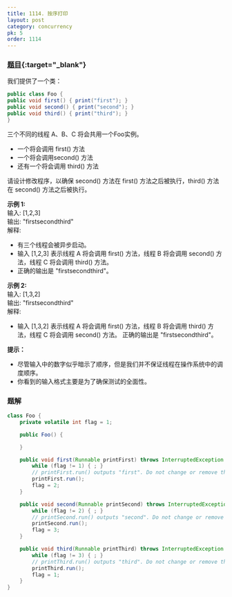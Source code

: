 ```yaml
---
title: 1114. 按序打印
layout: post
category: concurrency
pk: 5
order: 1114
---
```


### [题目](https://leetcode-cn.com/print-in-order/){:target="_blank"}

我们提供了一个类：

```java
public class Foo {
public void first() { print("first"); }
public void second() { print("second"); }
public void third() { print("third"); }
}
```

三个不同的线程 A、B、C 将会共用一个Foo实例。
- 一个将会调用 first() 方法
- 一个将会调用second() 方法
- 还有一个将会调用 third() 方法

请设计修改程序，以确保 second() 方法在 first() 方法之后被执行，third() 方法在 second() 方法之后被执行。



**示例 1:**  
输入: [1,2,3]  
输出: "firstsecondthird"  
解释:
- 有三个线程会被异步启动。
- 输入 [1,2,3] 表示线程 A 将会调用 first() 方法，线程 B 将会调用 second() 方法，线程 C 将会调用 third() 方法。
- 正确的输出是 "firstsecondthird"。
  
**示例 2:**  
输入: [1,3,2]  
输出: "firstsecondthird"  
解释:
- 输入 [1,3,2] 表示线程 A 将会调用 first() 方法，线程 B 将会调用 third() 方法，线程 C 将会调用 second() 方法。
正确的输出是 "firstsecondthird"。

**提示：**
- 尽管输入中的数字似乎暗示了顺序，但是我们并不保证线程在操作系统中的调度顺序。
- 你看到的输入格式主要是为了确保测试的全面性。

### 题解
```java
class Foo {
    private volatile int flag = 1;

    public Foo() {

    }

    public void first(Runnable printFirst) throws InterruptedException {
        while (flag != 1) { ; }
        // printFirst.run() outputs "first". Do not change or remove this line.
        printFirst.run();
        flag = 2;
    }

    public void second(Runnable printSecond) throws InterruptedException {
        while (flag != 2) { ; }
        // printSecond.run() outputs "second". Do not change or remove this line.
        printSecond.run();
        flag = 3;
    }

    public void third(Runnable printThird) throws InterruptedException {
        while (flag != 3) { ; }
        // printThird.run() outputs "third". Do not change or remove this line.
        printThird.run();
        flag = 1;
    }
}
```